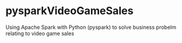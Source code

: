 # pysparkVideoGameSales
Using Apache Spark with Python (pyspark) to solve business probelm relating to video game sales
